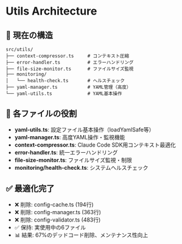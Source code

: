 # Utils Architecture

## 📁 現在の構造

```
src/utils/
├── context-compressor.ts     # コンテキスト圧縮
├── error-handler.ts          # エラーハンドリング  
├── file-size-monitor.ts      # ファイルサイズ監視
├── monitoring/
│   └── health-check.ts       # ヘルスチェック
├── yaml-manager.ts           # YAML管理（高度）
└── yaml-utils.ts             # YAML基本操作
```

## 🔧 各ファイルの役割

- **yaml-utils.ts**: 設定ファイル基本操作（loadYamlSafe等）
- **yaml-manager.ts**: 高度YAML操作・監視機能
- **context-compressor.ts**: Claude Code SDK用コンテキスト最適化
- **error-handler.ts**: 統一エラーハンドリング
- **file-size-monitor.ts**: ファイルサイズ監視・制限
- **monitoring/health-check.ts**: システムヘルスチェック

## ✅ 最適化完了

- ❌ 削除: config-cache.ts (194行)
- ❌ 削除: config-manager.ts (363行)  
- ❌ 削除: config-validator.ts (483行)
- ✅ 保持: 実使用中の6ファイル
- 📊 結果: 67%のデッドコード削除、メンテナンス性向上